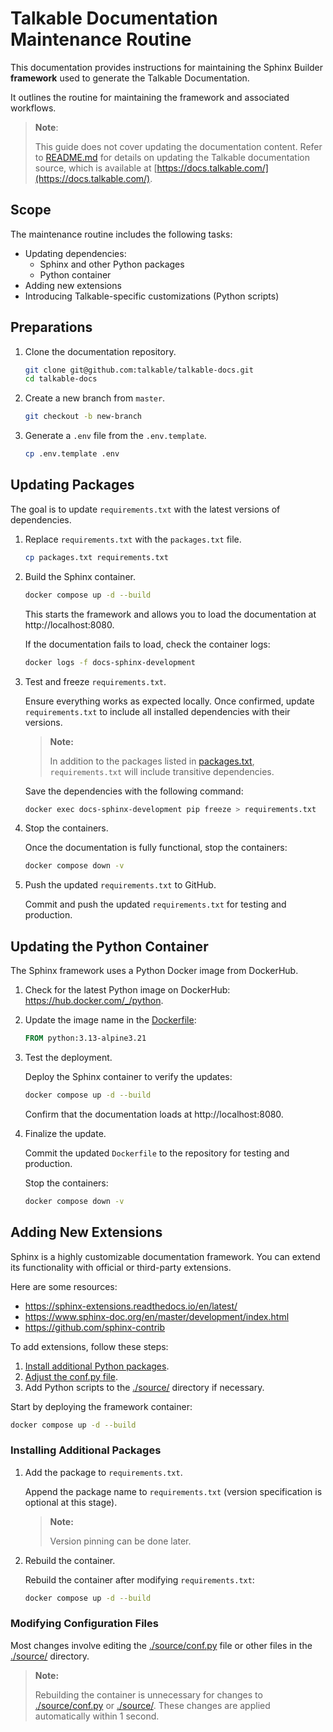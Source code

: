 # Talkable Documentation Maintenance Routine

This documentation provides instructions for maintaining the Sphinx Builder **framework** used to generate the Talkable Documentation.

It outlines the routine for maintaining the framework and associated workflows.

> **Note**: 
> 
> This guide does not cover updating the documentation content. 
> Refer to [README.md](README.md) for details on updating the Talkable documentation source, which is available at [https://docs.talkable.com/](https://docs.talkable.com/).

## Scope

The maintenance routine includes the following tasks:

- Updating dependencies:
  - Sphinx and other Python packages
  - Python container
- Adding new extensions
- Introducing Talkable-specific customizations (Python scripts)

## Preparations

1. Clone the documentation repository.

    ```bash
    git clone git@github.com:talkable/talkable-docs.git
    cd talkable-docs
    ```

2. Create a new branch from `master`.

    ```bash
    git checkout -b new-branch
    ```

3. Generate a `.env` file from the `.env.template`.

    ```bash
    cp .env.template .env
    ```

## Updating Packages

The goal is to update `requirements.txt` with the latest versions of dependencies.

1. Replace `requirements.txt` with the `packages.txt` file.

    ```bash
    cp packages.txt requirements.txt
    ```

2. Build the Sphinx container.

    ```bash
    docker compose up -d --build
    ```

    This starts the framework and allows you to load the documentation at http://localhost:8080.

    If the documentation fails to load, check the container logs:

    ```bash
    docker logs -f docs-sphinx-development
    ```

3. Test and freeze `requirements.txt`.

    Ensure everything works as expected locally. Once confirmed, update `requirements.txt` to include all installed dependencies with their versions.

    > **Note:**
    >
    > In addition to the packages listed in [packages.txt](packages.txt), `requirements.txt` will include transitive dependencies.

    Save the dependencies with the following command:

    ```bash
    docker exec docs-sphinx-development pip freeze > requirements.txt
    ```

4. Stop the containers.

    Once the documentation is fully functional, stop the containers:

    ```bash
    docker compose down -v
    ```

5. Push the updated `requirements.txt` to GitHub.

    Commit and push the updated `requirements.txt` for testing and production.

## Updating the Python Container

The Sphinx framework uses a Python Docker image from DockerHub.

1. Check for the latest Python image on DockerHub: https://hub.docker.com/_/python.

2. Update the image name in the [Dockerfile](./Dockerfile):

    ```dockerfile
    FROM python:3.13-alpine3.21
    ```

3. Test the deployment.

    Deploy the Sphinx container to verify the updates:

    ```bash
    docker compose up -d --build
    ```

    Confirm that the documentation loads at http://localhost:8080.

4. Finalize the update.

    Commit the updated `Dockerfile` to the repository for testing and production.

    Stop the containers:

    ```bash
    docker compose down -v
    ```

## Adding New Extensions

Sphinx is a highly customizable documentation framework. You can extend its functionality with official or third-party extensions.

Here are some resources:

- https://sphinx-extensions.readthedocs.io/en/latest/
- https://www.sphinx-doc.org/en/master/development/index.html
- https://github.com/sphinx-contrib

To add extensions, follow these steps:

1. [Install additional Python packages](#installing-additional-packages).
2. [Adjust the conf.py file](#modifying-configuration-files).
3. Add Python scripts to the [./source/](./source/) directory if necessary.

Start by deploying the framework container:

```bash
docker compose up -d --build
```

### Installing Additional Packages

1. Add the package to `requirements.txt`.

    Append the package name to `requirements.txt` (version specification is optional at this stage).

    > **Note:**
    >
    > Version pinning can be done later.

2. Rebuild the container.

    Rebuild the container after modifying `requirements.txt`:

    ```bash
    docker compose up -d --build
    ```

### Modifying Configuration Files

Most changes involve editing the [./source/conf.py](./source/conf.py) file or other files in the [./source/](./source/) directory.

> **Note:**
>
> Rebuilding the container is unnecessary for changes to [./source/conf.py](./source/conf.py) or [./source/](./source/). These changes are applied automatically within 1 second.
